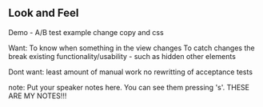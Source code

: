 ## Look and Feel

Demo - A/B test example
change copy and css

Want:
To know when something in the view changes
To catch changes the break existing functionality/usability - such as hidden other elements

Dont want:
least amount of manual work
no rewritting of acceptance tests


note:
    Put your speaker notes here.
    You can see them pressing 's'.
    THESE ARE MY NOTES!!!
